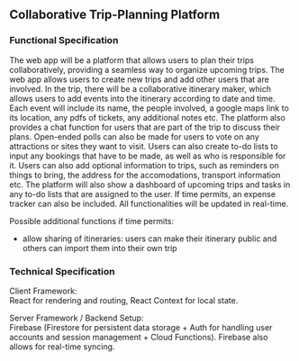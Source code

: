 ## Collaborative Trip-Planning Platform ##

### Functional Specification ###
The web app will be a platform that allows users to plan their trips collaboratively, providing a seamless way to organize upcoming trips. The web app allows users to create new trips and add other users that are involved. In the trip, there will be a collaborative itinerary maker, which allows users to add events into the itinerary according to date and time. Each event will include its name, the people involved, a google maps link to its location, any pdfs of tickets, any additional notes etc. The platform also provides a chat function for users that are part of the trip to discuss their plans. Open-ended polls can also be made for users to vote on any attractions or sites they want to visit. Users can also create to-do lists to input any bookings that have to be made, as well as who is responsible for it. Users can also add optional information to trips, such as reminders on things to bring, the address for the accomodations, transport information etc. The platform will also show a dashboard of upcoming trips and tasks in any to-do lists that are assigned to the user. If time permits, an expense tracker can also be included. All functionalities will be updated in real-time.

Possible additional functions if time permits: 
- allow sharing of itineraries: users can make their itinerary public and others can import them into their own trip

### Technical Specification ###

Client Framework:    
React for rendering and routing, React Context for local state.

Server Framework / Backend Setup:    
Firebase (Firestore for persistent data storage + Auth for handling user accounts and session management + Cloud Functions). Firebase also allows for real-time syncing. 

